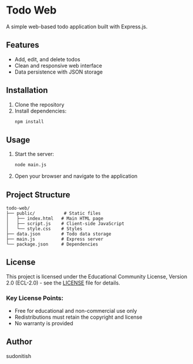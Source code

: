 # Todo Web

A simple web-based todo application built with Express.js.

## Features

- Add, edit, and delete todos
- Clean and responsive web interface
- Data persistence with JSON storage

## Installation

1. Clone the repository
2. Install dependencies:
   ```bash
   npm install
   ```

## Usage

1. Start the server:
   ```bash
   node main.js
   ```
2. Open your browser and navigate to the application

## Project Structure

```
todo-web/
├── public/           # Static files
│   ├── index.html   # Main HTML page
│   ├── script.js    # Client-side JavaScript
│   └── style.css    # Styles
├── data.json        # Todo data storage
├── main.js          # Express server
└── package.json     # Dependencies
```

## License

This project is licensed under the Educational Community License, Version 2.0 (ECL-2.0) - see the [LICENSE](LICENSE) file for details.

### Key License Points:

- Free for educational and non-commercial use only
- Redistributions must retain the copyright and license
- No warranty is provided

## Author

sudonitish